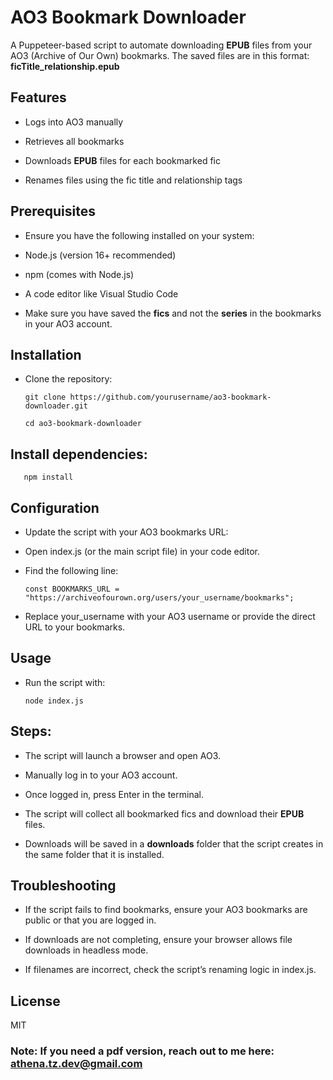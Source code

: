 ﻿# AO3 Bookmark Downloader

A Puppeteer-based script to automate downloading **EPUB** files from your AO3 (Archive of Our Own) bookmarks. The saved files are in this format: **ficTitle_relationship.epub**

## Features

- Logs into AO3 manually

- Retrieves all bookmarks

- Downloads **EPUB** files for each bookmarked fic

- Renames files using the fic title and relationship tags

## Prerequisites

- Ensure you have the following installed on your system:

- Node.js (version 16+ recommended)

- npm (comes with Node.js)

- A code editor like Visual Studio Code

- Make sure you have saved the **fics** and not the **series** in the bookmarks in your AO3 account.

## Installation

- Clone the repository:

  `git clone https://github.com/yourusername/ao3-bookmark-downloader.git`
  
  `cd ao3-bookmark-downloader`

## Install dependencies:

       npm install

## Configuration

- Update the script with your AO3 bookmarks URL:

- Open index.js (or the main script file) in your code editor.

- Find the following line:

  `const BOOKMARKS_URL = "https://archiveofourown.org/users/your_username/bookmarks";`

- Replace your_username with your AO3 username or provide the direct URL to your bookmarks.

## Usage

- Run the script with:

  `node index.js`

## Steps:

- The script will launch a browser and open AO3.

- Manually log in to your AO3 account.

- Once logged in, press Enter in the terminal.

- The script will collect all bookmarked fics and download their **EPUB** files.

- Downloads will be saved in a **downloads** folder that the script creates in the same folder that it is installed.

## Troubleshooting

- If the script fails to find bookmarks, ensure your AO3 bookmarks are public or that you are logged in.

- If downloads are not completing, ensure your browser allows file downloads in headless mode.

- If filenames are incorrect, check the script’s renaming logic in index.js.

## License

MIT

### Note: If you need a pdf version, reach out to me here: athena.tz.dev@gmail.com
